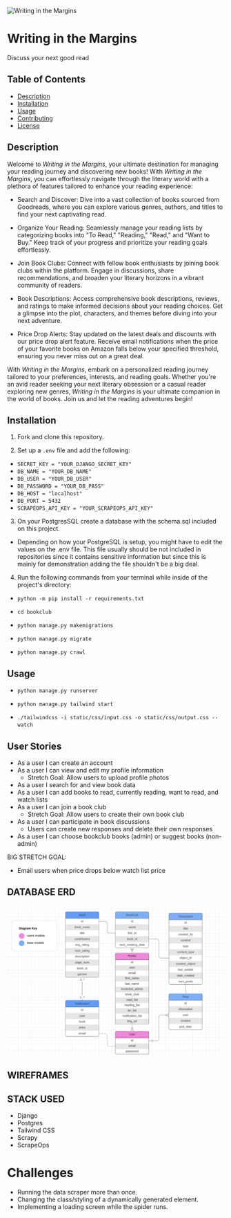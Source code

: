![Writing in the Margins](./public/images/logo.png)

# Writing in the Margins

Discuss your next good read

## Table of Contents

- [Description](#description)
- [Installation](#installation)
- [Usage](#usage)
- [Contributing](#contributing)
- [License](#license)

## Description

Welcome to _Writing in the Margins_, your ultimate destination for managing your reading journey and discovering new books! With _Writing in the Margins_, you can effortlessly navigate through the literary world with a plethora of features tailored to enhance your reading experience:

- Search and Discover: Dive into a vast collection of books sourced from Goodreads, where you can explore various genres, authors, and titles to find your next captivating read.

- Organize Your Reading: Seamlessly manage your reading lists by categorizing books into "To Read," "Reading," "Read," and "Want to Buy." Keep track of your progress and prioritize your reading goals effortlessly.

- Join Book Clubs: Connect with fellow book enthusiasts by joining book clubs within the platform. Engage in discussions, share recommendations, and broaden your literary horizons in a vibrant community of readers.

- Book Descriptions: Access comprehensive book descriptions, reviews, and ratings to make informed decisions about your reading choices. Get a glimpse into the plot, characters, and themes before diving into your next adventure.

- Price Drop Alerts: Stay updated on the latest deals and discounts with our price drop alert feature. Receive email notifications when the price of your favorite books on Amazon falls below your specified threshold, ensuring you never miss out on a great deal.

With _Writing in the Margins_, embark on a personalized reading journey tailored to your preferences, interests, and reading goals. Whether you're an avid reader seeking your next literary obsession or a casual reader exploring new genres, _Writing in the Margins_ is your ultimate companion in the world of books. Join us and let the reading adventures begin!

## Installation

1. Fork and clone this repository.

2. Set up a `.env` file and add the following:

- `SECRET_KEY = "YOUR_DJANGO_SECRET_KEY"`
- `DB_NAME = "YOUR_DB_NAME"`
- `DB_USER = "YOUR_DB_USER"`
- `DB_PASSWORD = "YOUR_DB_PASS"`
- `DB_HOST = "localhost"`
- `DB_PORT = 5432`
- `SCRAPEOPS_API_KEY = "YOUR_SCRAPEOPS_API_KEY"`

3. On your PostgresSQL create a database with the schema.sql included on this project.

- Depending on how your PostgreSQL is setup, you might have to edit the values on the .env file. This file usually should be not included in repositories since it contains sensitive information but since this is mainly for demonstration adding the file shouldn't be a big deal.

4. Run the following commands from your terminal while inside of the project's directory:

- `python -m pip install -r requirements.txt`

- `cd bookclub`

- `python manage.py makemigrations`

- `python manage.py migrate`

- `python manage.py crawl`

## Usage

- `python manage.py runserver`

- `python manage.py tailwind start`

- `./tailwindcss -i static/css/input.css -o static/css/output.css --watch`

## User Stories

- As a user I can create an account
- As a user I can view and edit my profile information
  - Stretch Goal: Allow users to upload profile photos
- As a user I search for and view book data
- As a user I can add books to read, currently reading, want to read, and watch lists
- As a user I can join a book club
  - Stretch Goal: Allow users to create their own book club
- As a user I can participate in book discussions
  - Users can create new responses and delete their own responses
- As a user I can choose bookclub books (admin) or suggest books (non-admin)

BIG STRETCH GOAL:

- Email users when price drops below watch list price

## DATABASE ERD

![ERD](./static/media/erd.png)

## WIREFRAMES

## STACK USED

- Django
- Postgres
- Tailwind CSS
- Scrapy
- ScrapeOps

# Challenges

- Running the data scraper more than once.
- Changing the class/styling of a dynamically generated element.
- Implementing a loading screen while the spider runs.

